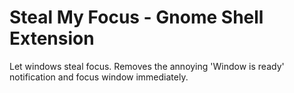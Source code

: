 # Steal My Focus - Gnome Shell Extension

Let windows steal focus. Removes the annoying 'Window is ready'
notification and focus window immediately.
